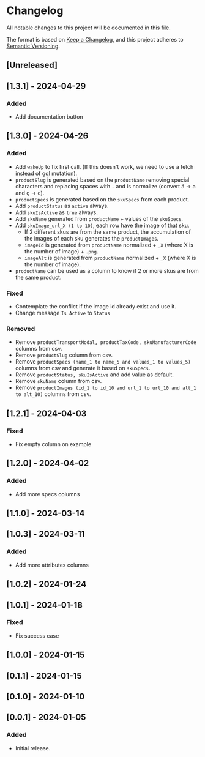 # Changelog

All notable changes to this project will be documented in this file.

The format is based on [Keep a Changelog](https://keepachangelog.com/en/1.0.0/),
and this project adheres to [Semantic Versioning](https://semver.org/spec/v2.0.0.html).

## [Unreleased]

## [1.3.1] - 2024-04-29

### Added

- Add documentation button

## [1.3.0] - 2024-04-26

### Added

- Add `wakeUp` to fix first call. (If this doesn't work, we need to use a fetch instead of gql mutation).
- `productSlug` is generated based on the `productName` removing special characters and replacing spaces with `-` and is normalize (convert á -> a and ç -> c).
- `productSpecs` is generated based on the `skuSpecs` from each product.
- Add `productStatus` as `active` always.
- Add `skuIsActive` as `true` always.
- Add `skuName` generated from `productName` + values of the `skuSpecs`.
- Add `skuImage_url_X (1 to 10)`, each row have the image of that sku.
  - If 2 different skus are from the same product, the accumulation of the images of each sku generates the `productImages`.
  - `imageId` is generated from `productName` normalized + `_X` (where X is the number of image) + `.png`.
  - `imageAlt` is generated from `productName` normalized + `_X` (where X is the number of image).
- `productName` can be used as a column to know if 2 or more skus are from the same product.

### Fixed

- Contemplate the conflict if the image id already exist and use it.
- Change message `Is Active` to `Status`

### Removed

- Remove `productTransportModal, productTaxCode, skuManufacturerCode` columns from csv.
- Remove `productSlug` column from csv.
- Remove `productSpecs (name_1 to name_5 and values_1 to values_5)` columns from csv and generate it based on `skuSpecs`.
- Remove `productStatus, skuIsActive` and add value as default.
- Remove `skuName` column from csv.
- Remove `productImages (id_1 to id_10 and url_1 to url_10 and alt_1 to alt_10)` columns from csv.

## [1.2.1] - 2024-04-03

### Fixed

- Fix empty column on example

## [1.2.0] - 2024-04-02

### Added

- Add more specs columns

## [1.1.0] - 2024-03-14

## [1.0.3] - 2024-03-11

### Added

- Add more attributes columns

## [1.0.2] - 2024-01-24

## [1.0.1] - 2024-01-18

### Fixed

- Fix success case

## [1.0.0] - 2024-01-15

## [0.1.1] - 2024-01-15

## [0.1.0] - 2024-01-10

## [0.0.1] - 2024-01-05

### Added

- Initial release.
